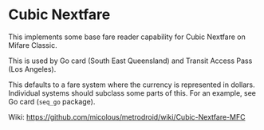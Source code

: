 # Cubic Nextfare

This implements some base fare reader capability for Cubic Nextfare on Mifare Classic.

This is used by Go card (South East Queensland) and Transit Access Pass (Los Angeles).

This defaults to a fare system where the currency is represented in dollars. Individual systems should subclass some parts of this.  For an example, see Go card (`seq_go` package).

Wiki: https://github.com/micolous/metrodroid/wiki/Cubic-Nextfare-MFC